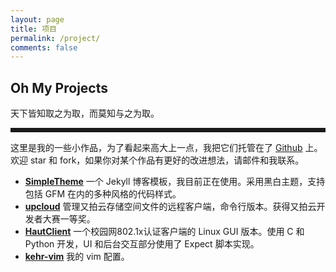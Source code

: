 ```yaml
---
layout: page
title: 项目
permalink: /project/
comments: false
---
```

<style>
.project:visited {
    color: #000;
}
#back-top{
    display:none;
}
</style>

<h2>Oh My Projects</h2>
<span>天下皆知取之为取，而莫知与之为取。</span>　

<hr style="border:solid; ">

这里是我的一些小作品，为了看起来高大上一点，我把它们托管在了 [Github][0] 上。欢迎 star 和 fork，如果你对某个作品有更好的改进想法，请邮件和我联系。

- **[SimpleTheme][1]** 一个 Jekyll 博客模板，我目前正在使用。采用黑白主题，支持包括 GFM 在内的多种风格的代码样式。
- **[upcloud][2]** 管理又拍云存储空间文件的远程客户端，命令行版本。获得又拍云开发者大赛一等奖。
- **[HautClient][3]**  一个校园网802.1x认证客户端的 Linux GUI 版本。使用 C 和 Python 开发，UI 和后台交互部分使用了 Expect 脚本实现。
- **[kehr-vim][4]** 我的 vim 配置。

[0]:https://github.com/kehr
[1]:https://github.com/kehr/SimpleTheme
[2]:https://github.com/kehr/upcloud
[3]:https://github.com/kehr/HautClient
[4]:https://github.com/kehr/kehr-vim